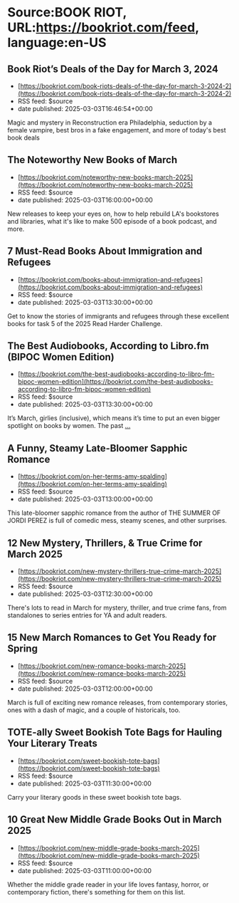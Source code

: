 # Source:BOOK RIOT, URL:https://bookriot.com/feed, language:en-US

## Book Riot’s Deals of the Day for March 3, 2024
 - [https://bookriot.com/book-riots-deals-of-the-day-for-march-3-2024-2](https://bookriot.com/book-riots-deals-of-the-day-for-march-3-2024-2)
 - RSS feed: $source
 - date published: 2025-03-03T16:46:54+00:00

Magic and mystery in Reconstruction era Philadelphia, seduction by a female vampire, best bros in a fake engagement, and more of today's best book deals

## The Noteworthy New Books of March
 - [https://bookriot.com/noteworthy-new-books-march-2025](https://bookriot.com/noteworthy-new-books-march-2025)
 - RSS feed: $source
 - date published: 2025-03-03T16:00:00+00:00

New releases to keep your eyes on, how to help rebuild LA's bookstores and libraries, what it's like to make 500 episode of a book podcast, and more.

## 7 Must-Read Books About Immigration and Refugees
 - [https://bookriot.com/books-about-immigration-and-refugees](https://bookriot.com/books-about-immigration-and-refugees)
 - RSS feed: $source
 - date published: 2025-03-03T13:30:00+00:00

Get to know the stories of immigrants and refugees through these excellent books for task 5 of the 2025 Read Harder Challenge.

## The Best Audiobooks, According to Libro.fm (BIPOC Women Edition)
 - [https://bookriot.com/the-best-audiobooks-according-to-libro-fm-bipoc-women-edition](https://bookriot.com/the-best-audiobooks-according-to-libro-fm-bipoc-women-edition)
 - RSS feed: $source
 - date published: 2025-03-03T13:30:00+00:00

It&#8217;s March, girlies (inclusive), which means it&#8217;s time to put an even bigger spotlight on books by women. The past <a class="read-more" href="https://bookriot.com/the-best-audiobooks-according-to-libro-fm-bipoc-women-edition/">...</a>

## A Funny, Steamy Late-Bloomer Sapphic Romance
 - [https://bookriot.com/on-her-terms-amy-spalding](https://bookriot.com/on-her-terms-amy-spalding)
 - RSS feed: $source
 - date published: 2025-03-03T13:00:00+00:00

This late-bloomer sapphic romance from the author of THE SUMMER OF JORDI PEREZ is full of comedic mess, steamy scenes, and other surprises.

## 12 New Mystery, Thrillers, & True Crime for March 2025
 - [https://bookriot.com/new-mystery-thrillers-true-crime-march-2025](https://bookriot.com/new-mystery-thrillers-true-crime-march-2025)
 - RSS feed: $source
 - date published: 2025-03-03T12:30:00+00:00

There's lots to read in March for mystery, thriller, and true crime fans, from standalones to series entries for YA and adult readers.

## 15 New March Romances to Get You Ready for Spring
 - [https://bookriot.com/new-romance-books-march-2025](https://bookriot.com/new-romance-books-march-2025)
 - RSS feed: $source
 - date published: 2025-03-03T12:00:00+00:00

March is full of exciting new romance releases, from contemporary stories, ones with a dash of magic, and a couple of historicals, too.

## TOTE-ally Sweet Bookish Tote Bags for Hauling Your Literary Treats
 - [https://bookriot.com/sweet-bookish-tote-bags](https://bookriot.com/sweet-bookish-tote-bags)
 - RSS feed: $source
 - date published: 2025-03-03T11:30:00+00:00

Carry your literary goods in these sweet bookish tote bags.

## 10 Great New Middle Grade Books Out in March 2025
 - [https://bookriot.com/new-middle-grade-books-march-2025](https://bookriot.com/new-middle-grade-books-march-2025)
 - RSS feed: $source
 - date published: 2025-03-03T11:00:00+00:00

Whether the middle grade reader in your life loves fantasy, horror, or contemporary fiction, there's something for them on this list.

